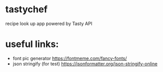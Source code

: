 # tastychef
recipe look up app powered by Tasty API


# useful links:
- font pic generator https://fontmeme.com/fancy-fonts/
- json stringify (for test) https://jsonformatter.org/json-stringify-online

